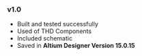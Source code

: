 ### v1.0
- Built and tested successfully
- Used of THD Components
- Included schematic
- Saved in **Altium Designer Version 15.0.15**
